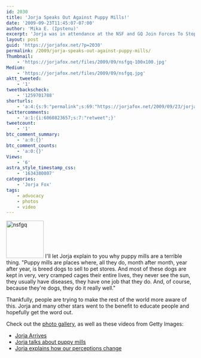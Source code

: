 ```yaml
---
id: 2030
title: 'Jorja Speaks Out Against Puppy Mills!'
date: '2009-09-23T11:45:07-07:00'
author: 'Mika E. (Ipstenu)'
excerpt: 'Jorja was in attendance at the NSF and GQ Join Forces To Stop Puppy Mills Humane Society Benefit. Photos and video!'
layout: post
guid: 'https://jorjafox.net/?p=2030'
permalink: /2009/jorja-speaks-out-against-puppy-mills/
Thumbnail:
    - 'https://jorjafox.net/files/2009/09/nsfgq-100x100.jpg'
Medium:
    - 'https://jorjafox.net/files/2009/09/nsfgq.jpg'
aktt_tweeted:
    - '1'
tweetbackscheck:
    - '1259701788'
shorturls:
    - 'a:4:{s:9:"permalink";s:69:"https://jorjafox.net/2009/09/23/jorja-speaks-out-against-puppy-mills/";s:7:"tinyurl";s:26:"http://tinyurl.com/yks59n6";s:4:"isgd";s:18:"http://is.gd/53djf";s:5:"bitly";s:19:"http://bit.ly/HokE4";}'
twittercomments:
    - 'a:1:{i:6060823657;s:7:"retweet";}'
tweetcount:
    - '1'
btc_comment_summary:
    - 'a:0:{}'
btc_comment_counts:
    - 'a:0:{}'
Views:
    - '6'
astra_style_timestamp_css:
    - '1634380807'
categories:
    - 'Jorja Fox'
tags:
    - advocacy
    - photos
    - video
---
```


<a href="//static.jorjafox.net/wordpress/2009/09/nsfgq.jpg"><img src="//static.jorjafox.net/wordpress/2009/09/nsfgq-100x100.jpg" alt="nsfgq" title="nsfgq" width="100" height="100" class="alignleft size-thumbnail wp-image-2031" /></a> I'll let Jorja explain to you why puppy mills are a terrible thing. "Puppy mills are places where, all they do, month after month, year after year, is breed dogs to sell to pet stores.  And most of these dogs are kept in very, very cramped cages their entire lives, they never see the sun, they usually have diseases, they have one job that they do.  And, of course, because they're dogs, they do it really well."

Thankfully, people are trying to make the rest of the world more aware of this.  Jorja and many other stars went to the benefit to educate people and hopefully get the word out.

Check out the <a href="https://jorjafox.net/gallery/pub/benefits/20090922-nsfgq/">photo gallery</a>, as well as these videos from Getty Images:
<ul>
	<li><a href="http://www.gettyimages.com/detail/91032730/WireImage-Video">Jorja Arrives</a></li>
	<li><a href="http://www.gettyimages.com/detail/91032606/WireImage-Video">Jorja talks about puppy mills</a></li>
	<li><a href="http://www.gettyimages.com/detail/91032731/WireImage-Video">Jorja explains how our perceptions change</a></li>
</ul>